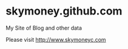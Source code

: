 skymoney.github.com
===================
My Site of Blog and other data

Please visit http://www.skymoneyc.com